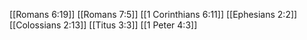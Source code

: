 [[Romans 6:19]]
[[Romans 7:5]]
[[1 Corinthians 6:11]]
[[Ephesians 2:2]]
[[Colossians 2:13]]
[[Titus 3:3]]
[[1 Peter 4:3]]
